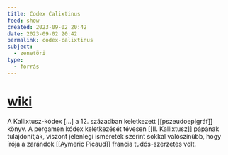 ```yaml
---
title: Codex Calixtinus
feed: show
created: 2023-09-02 20:42
date: 2023-09-02 20:42
permalink: codex-calixtinus
subject:
  - zenetöri
type:
  - forrás
---
```

# [wiki](https://www.wikiwand.com/hu/Kallixtusz-k%C3%B3dex)

A Kallixtusz-kódex [...] a 12. században keletkezett [[pszeudoepigráf]] könyv. A pergamen kódex keletkezését tévesen [[II. Kallixtusz]] pápának tulajdonítják, viszont jelenlegi ismeretek szerint sokkal valószínűbb, hogy írója a zarándok [[Aymeric Picaud]] francia tudós-szerzetes volt.